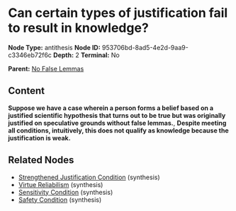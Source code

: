 # Can certain types of justification fail to result in knowledge?

**Node Type:** antithesis
**Node ID:** 953706bd-8ad5-4e2d-9aa9-c3346eb72f6c
**Depth:** 2
**Terminal:** No

**Parent:** [No False Lemmas](no-false-lemmas.md)

## Content

**Suppose we have a case wherein a person forms a belief based on a justified scientific hypothesis that turns out to be true but was originally justified on speculative grounds without false lemmas.**, **Despite meeting all conditions, intuitively, this does not qualify as knowledge because the justification is weak.**

## Related Nodes

- [Strengthened Justification Condition](strengthened-justification-condition.md) (synthesis)
- [Virtue Reliabilism](virtue-reliabilism.md) (synthesis)
- [Sensitivity Condition](sensitivity-condition.md) (synthesis)
- [Safety Condition](safety-condition.md) (synthesis)
